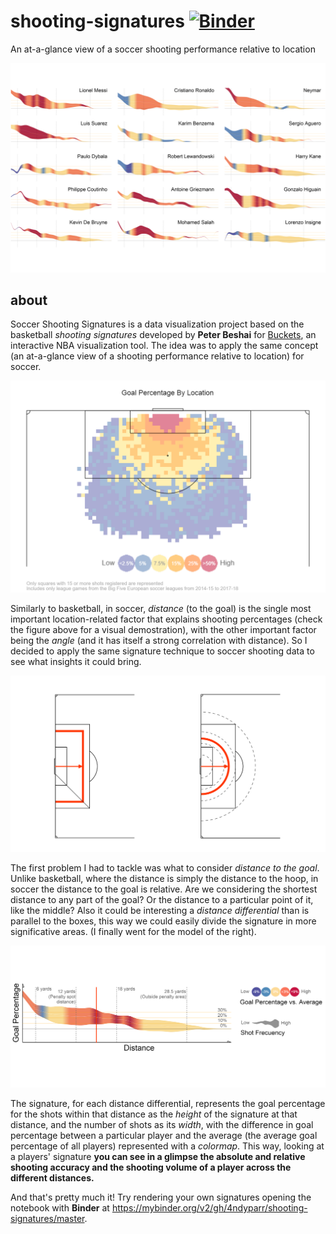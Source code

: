 # shooting-signatures [![Binder](https://mybinder.org/badge_logo.svg)](https://mybinder.org/v2/gh/4ndyparr/shooting-signatures/master)
An at-a-glance view of a soccer shooting performance relative to location


![Signatures Mosaic](https://github.com/4ndyparr/shooting-signatures/blob/master/mosaic_wedge_.png)

## about
Soccer Shooting Signatures is a data visualization project based on the basketball *shooting signatures* developed by **Peter Beshai** for [Buckets](http://buckets.peterbeshai.com), an interactive NBA visualization tool. The idea was to apply the same concept (an at-a-glance view of a shooting performance relative to location) for soccer.

![Tesselation](https://github.com/4ndyparr/shooting-signatures/blob/master/tesselation.png)

Similarly to basketball, in soccer, *distance* (to the goal) is the single most important location-related factor that explains shooting percentages (check the figure above for a visual demostration), with the other important factor being the *angle* (and it has itself a strong correlation with distance). So I decided to apply the same signature technique to soccer shooting data to see what insights it could bring.

![Sample](https://github.com/4ndyparr/shooting-signatures/blob/master/distance.png)

The first problem I had to tackle was what to consider *distance to the goal*. Unlike basketball, where the distance is simply the distance to the hoop, in soccer the distance to the goal is relative. Are we considering the shortest distance to any part of the goal? Or the distance to a particular point of it, like the middle? Also it could be interesting a *distance differential* than is parallel to the boxes, this way we could easily divide the signature in more significative areas. (I finally went for the model of the right).

![Sample](https://github.com/4ndyparr/shooting-signatures/blob/master/sample.png)

The signature, for each distance differential, represents the goal percentage for the shots within that distance as the *height* of the signature at that distance, and the number of shots as its *width*, with the difference in goal percentage between a particular player and the average (the average goal percentage of all players) represented with a *colormap*. This way, looking at a players' signature **you can see in a glimpse the absolute and relative shooting accuracy and the shooting volume of a player across the different distances.**

And that's pretty much it! Try rendering your own signatures opening the notebook with **Binder** at https://mybinder.org/v2/gh/4ndyparr/shooting-signatures/master.
